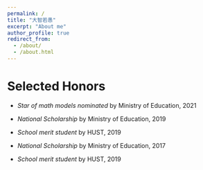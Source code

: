 ```yaml
---
permalink: /
title: "大智若愚"
excerpt: "About me"
author_profile: true
redirect_from: 
  - /about/
  - /about.html
---
```


Selected Honors
====

- *Star of math models nominated* by Ministry of Education, 2021

- *National Scholarship* by Ministry of Education, 2019
  
- *School merit student* by HUST, 2019
  
- *National Scholarship* by Ministry of Education, 2017

- *School merit student* by HUST, 2019
